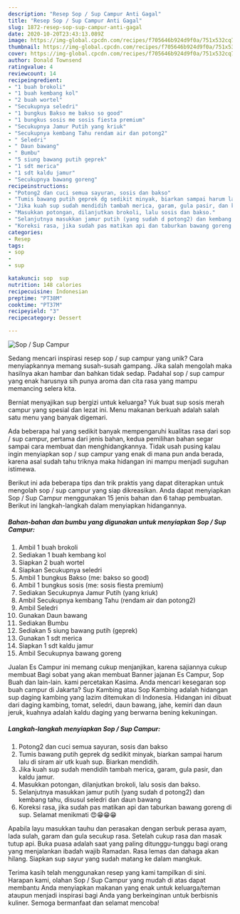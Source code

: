 ```yaml
---
description: "Resep Sop / Sup Campur Anti Gagal"
title: "Resep Sop / Sup Campur Anti Gagal"
slug: 1872-resep-sop-sup-campur-anti-gagal
date: 2020-10-20T23:43:13.089Z
image: https://img-global.cpcdn.com/recipes/f705646b924d9f0a/751x532cq70/sop-sup-campur-foto-resep-utama.jpg
thumbnail: https://img-global.cpcdn.com/recipes/f705646b924d9f0a/751x532cq70/sop-sup-campur-foto-resep-utama.jpg
cover: https://img-global.cpcdn.com/recipes/f705646b924d9f0a/751x532cq70/sop-sup-campur-foto-resep-utama.jpg
author: Donald Townsend
ratingvalue: 4
reviewcount: 14
recipeingredient:
- "1 buah brokoli"
- "1 buah kembang kol"
- "2 buah wortel"
- "Secukupnya seledri"
- "1 bungkus Bakso me bakso so good"
- "1 bungkus sosis me sosis fiesta premium"
- "Secukupnya Jamur Putih yang kriuk"
- "Secukupnya kembang Tahu rendam air dan potong2"
- " Seledri"
- " Daun bawang"
- " Bumbu"
- "5 siung bawang putih geprek"
- "1 sdt merica"
- "1 sdt kaldu jamur"
- "Secukupnya bawang goreng"
recipeinstructions:
- "Potong2 dan cuci semua sayuran, sosis dan bakso"
- "Tumis bawang putih geprek dg sedikit minyak, biarkan sampai harum lalu di siram air utk kuah sup. Biarkan mendidih."
- "Jika kuah sup sudah mendidih tambah merica, garam, gula pasir, dan kaldu jamur."
- "Masukkan potongan, dilanjutkan brokoli, lalu sosis dan bakso."
- "Selanjutnya masukkan jamur putih (yang sudah d potong2) dan kembang tahu, disusul seledri dan daun bawang"
- "Koreksi rasa, jika sudah pas matikan api dan taburkan bawang goreng di sup. Selamat menikmati 😍😁😁😁"
categories:
- Resep
tags:
- sop
- 
- sup

katakunci: sop  sup 
nutrition: 148 calories
recipecuisine: Indonesian
preptime: "PT38M"
cooktime: "PT37M"
recipeyield: "3"
recipecategory: Dessert

---
```



![Sop / Sup Campur](https://img-global.cpcdn.com/recipes/f705646b924d9f0a/751x532cq70/sop-sup-campur-foto-resep-utama.jpg)

Sedang mencari inspirasi resep sop / sup campur yang unik? Cara menyiapkannya memang susah-susah gampang. Jika salah mengolah maka hasilnya akan hambar dan bahkan tidak sedap. Padahal sop / sup campur yang enak harusnya sih punya aroma dan cita rasa yang mampu memancing selera kita.

Berniat menyajikan sup bergizi untuk keluarga? Yuk buat sup sosis merah campur yang spesial dan lezat ini. Menu makanan berkuah adalah salah satu menu yang banyak digemari.

Ada beberapa hal yang sedikit banyak mempengaruhi kualitas rasa dari sop / sup campur, pertama dari jenis bahan, kedua pemilihan bahan segar sampai cara membuat dan menghidangkannya. Tidak usah pusing kalau ingin menyiapkan sop / sup campur yang enak di mana pun anda berada, karena asal sudah tahu triknya maka hidangan ini mampu menjadi suguhan istimewa.


Berikut ini ada beberapa tips dan trik praktis yang dapat diterapkan untuk mengolah sop / sup campur yang siap dikreasikan. Anda dapat menyiapkan Sop / Sup Campur menggunakan 15 jenis bahan dan 6 tahap pembuatan. Berikut ini langkah-langkah dalam menyiapkan hidangannya.

<!--inarticleads1-->

##### Bahan-bahan dan bumbu yang digunakan untuk menyiapkan Sop / Sup Campur:

1. Ambil 1 buah brokoli
1. Sediakan 1 buah kembang kol
1. Siapkan 2 buah wortel
1. Siapkan Secukupnya seledri
1. Ambil 1 bungkus Bakso (me: bakso so good)
1. Ambil 1 bungkus sosis (me: sosis fiesta premium)
1. Sediakan Secukupnya Jamur Putih (yang kriuk)
1. Ambil Secukupnya kembang Tahu (rendam air dan potong2)
1. Ambil  Seledri
1. Gunakan  Daun bawang
1. Sediakan  Bumbu
1. Sediakan 5 siung bawang putih (geprek)
1. Gunakan 1 sdt merica
1. Siapkan 1 sdt kaldu jamur
1. Ambil Secukupnya bawang goreng


Jualan Es Campur ini memang cukup menjanjikan, karena sajiannya cukup membuat Bagi sobat yang akan membuat Banner jajanan Es Campur, Sop Buah dan lain-lain. kami percetakan Kasima. Anda mencari kesegaran sop buah campur di Jakarta? Sup Kambing atau Sop Kambing adalah hidangan sup daging kambing yang lazim ditemukan di Indonesia. Hidangan ini dibuat dari daging kambing, tomat, seledri, daun bawang, jahe, kemiri dan daun jeruk, kuahnya adalah kaldu daging yang berwarna bening kekuningan. 

<!--inarticleads2-->

##### Langkah-langkah menyiapkan Sop / Sup Campur:

1. Potong2 dan cuci semua sayuran, sosis dan bakso
1. Tumis bawang putih geprek dg sedikit minyak, biarkan sampai harum lalu di siram air utk kuah sup. Biarkan mendidih.
1. Jika kuah sup sudah mendidih tambah merica, garam, gula pasir, dan kaldu jamur.
1. Masukkan potongan, dilanjutkan brokoli, lalu sosis dan bakso.
1. Selanjutnya masukkan jamur putih (yang sudah d potong2) dan kembang tahu, disusul seledri dan daun bawang
1. Koreksi rasa, jika sudah pas matikan api dan taburkan bawang goreng di sup. Selamat menikmati 😍😁😁😁


Apabila layu masukkan tauhu dan perasakan dengan serbuk perasa ayam, lada sulah, garam dan gula secukup rasa. Setelah cukup rasa dan masak tutup api. Buka puasa adalah saat yang paling ditunggu-tunggu bagi orang yang menjalankan ibadah wajib Ramadan. Rasa lemas dan dahaga akan hilang. Siapkan sup sayur yang sudah matang ke dalam mangkuk. 

Terima kasih telah menggunakan resep yang kami tampilkan di sini. Harapan kami, olahan Sop / Sup Campur yang mudah di atas dapat membantu Anda menyiapkan makanan yang enak untuk keluarga/teman ataupun menjadi inspirasi bagi Anda yang berkeinginan untuk berbisnis kuliner. Semoga bermanfaat dan selamat mencoba!

